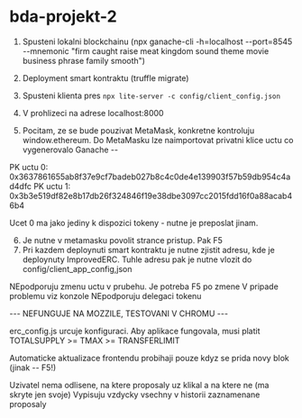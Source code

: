 # bda-projekt-2

1. Spusteni lokalni blockchainu (npx ganache-cli -h=localhost --port=8545 --mnemonic "firm caught raise meat kingdom sound theme movie business phrase family smooth")
2. Deployment smart kontraktu (truffle migrate)
3. Spusteni klienta pres ``npx lite-server -c config/client_config.json `` 
4. V prohlizeci na adrese localhost:8000

5. Pocitam, ze se bude pouzivat MetaMask, konkretne kontroluju window.ethereum. Do MetaMasku lze naimportovat privatni klice uctu co vygenerovalo Ganache --

PK uctu 0: 0x3637861655ab8f37e9cf7badeb027b8c4c0de4e139903f57b59db954c4ad4dfc
PK uctu 1: 0x3b3e519df82e8b17db26f324846f19e38dbe3097cc2015fdd16f0a88acab46b4

Ucet 0 ma jako jediny k dispozici tokeny - nutne je preposlat jinam.

6. Je nutne v metamasku povolit strance pristup. Pak F5
7. Pri kazdem deploynuti smart kontraktu je nutne zjistit adresu, kde je deploynuty ImprovedERC. Tuhle adresu pak je nutne vlozit do config/client_app_config,json


NEpodporuju zmenu uctu v prubehu. Je potreba F5 po zmene
V pripade problemu viz konzole
NEpodporuju delegaci tokenu

--- NEFUNGUJE NA MOZZILE, TESTOVANI V CHROMU ---

erc_config.js urcuje konfiguraci. Aby aplikace fungovala, musi platit TOTALSUPPLY >= TMAX >= TRANSFERLIMIT

Automaticke aktualizace frontendu probihaji pouze kdyz se prida novy blok (jinak -- F5!)

Uzivatel nema odlisene, na ktere proposaly uz klikal a na ktere ne (ma skryte jen svoje)
Vypisuju vzdycky vsechny v historii zaznamenane proposaly